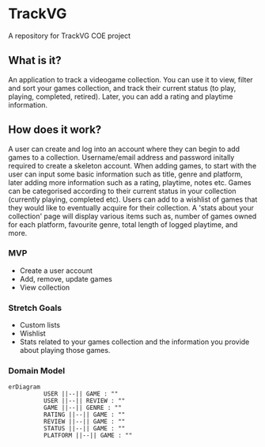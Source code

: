 # TrackVG
A repository for TrackVG COE project

## What is it?
An application to track a videogame collection. You can use it to view, filter and sort your games collection, and track their current status (to play, playing, completed, retired). Later, you can add a rating and playtime information.

## How does it work?
A user can create and log into an account where they can begin to add games to a collection. Username/email address and password initally required to create a skeleton account.
When adding games, to start with the user can input some basic information such as title, genre and platform, later adding more information such as a rating, playtime, notes etc. Games can be categorised according to their current status in your collection (currently playing, completed etc). Users can add to a wishlist of games that they would like to eventually acquire for their collection. A 'stats about your collection' page will display various items such as, number of games owned for each platform, favourite genre, total length of logged playtime, and more.

### MVP
- Create a user account
- Add, remove, update games
- View collection

### Stretch Goals
- Custom lists
- Wishlist
- Stats related to your games collection and the information you provide about playing those games.

### Domain Model
``` mermaid
erDiagram
          USER ||--|| GAME : ""
          USER ||--|| REVIEW : ""
          GAME ||--|| GENRE : ""
          RATING ||--|| GAME : ""
          REVIEW ||--|| GAME : ""
          STATUS ||--|| GAME : ""
          PLATFORM ||--|| GAME : ""
```
